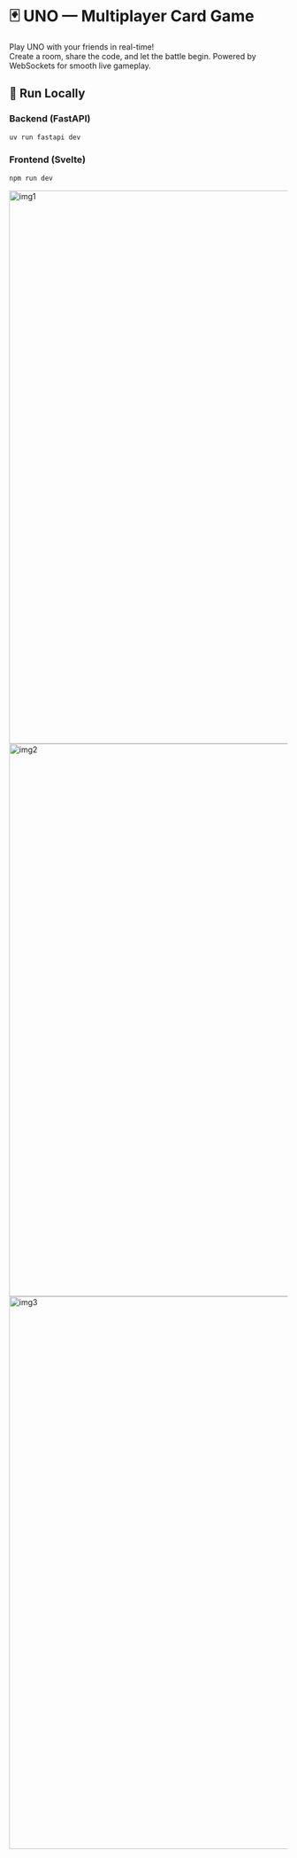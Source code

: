 # 🃏 UNO — Multiplayer Card Game

Play UNO with your friends in real-time!  
Create a room, share the code, and let the battle begin. Powered by WebSockets for smooth live gameplay.

## 🚀 Run Locally

### Backend (FastAPI)
```bash
uv run fastapi dev
```

### Frontend (Svelte)
```bash
npm run dev
```
<img width="1920" height="999" alt="img1" src="https://github.com/user-attachments/assets/3970edd8-441f-426c-b642-5ef83e062f66" />
<img width="1920" height="998" alt="img2" src="https://github.com/user-attachments/assets/650745f6-ba17-4527-876b-d0bd47463504" />
<img width="1920" height="998" alt="img3" src="https://github.com/user-attachments/assets/c828c2c0-7f20-4136-9396-72bc2660396e" />
